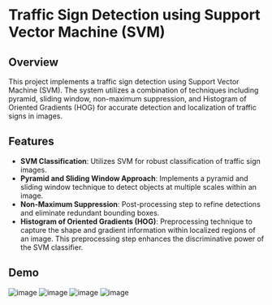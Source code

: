 # Traffic Sign Detection using Support Vector Machine (SVM)
## Overview
This project implements a traffic sign detection using Support Vector Machine (SVM). The system utilizes a combination of techniques including pyramid, sliding window, non-maximum suppression, and Histogram of Oriented Gradients (HOG) for accurate detection and localization of traffic signs in images.

## Features
* __SVM Classification__: Utilizes SVM for robust classification of traffic sign images.
* __Pyramid and Sliding Window Approach__: Implements a pyramid and sliding window technique to detect objects at multiple scales within an image.
* __Non-Maximum Suppression__: Post-processing step to refine detections and eliminate redundant bounding boxes.
* __Histogram of Oriented Gradients (HOG)__: Preprocessing technique to capture the shape and gradient information within localized regions of an image. This preprocessing step enhances the discriminative power of the SVM classifier.

## Demo
![image](https://github.com/toan-ly/Traffic-Sign-Detection/assets/104543062/d8adaea3-587f-4cae-b055-738b3ac3ce8f)
![image](https://github.com/toan-ly/Traffic-Sign-Detection/assets/104543062/d6a8810d-0b3b-469a-8fae-8f69fa39d328)
![image](https://github.com/toan-ly/Traffic-Sign-Detection/assets/104543062/a37601d0-f169-4106-b20a-74f63e1d232f)
![image](https://github.com/toan-ly/Traffic-Sign-Detection/assets/104543062/3c7a5b7d-ae2c-4423-9efa-914a1ad297b9)
